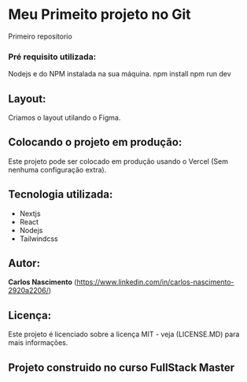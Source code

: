 # Meu Primeito projeto no Git
 
 Primeiro repositorio


### Pré requisito utilizada:

Nodejs e do NPM instalada na sua máquina.
npm install
npm run dev

## Layout:

Criamos o layout utilando o Figma.

## Colocando o projeto em produção:

Este projeto pode ser colocado em produção usando o Vercel (Sem nenhuma configuração extra).

## Tecnologia utilizada:

* Nextjs
* React
* Nodejs
* Tailwindcss

## Autor:

**Carlos Nascimento** (https://www.linkedin.com/in/carlos-nascimento-2920a2206/)

## Licença:

Este projeto é licenciado sobre a licença MIT - veja (LICENSE.MD) para mais informações.

## Projeto construido no curso FullStack Master